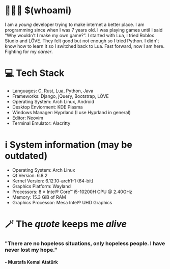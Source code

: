 # 🧑🏻‍💻 $(whoami)
I am a *young* developer trying to make internet a better place. I am programming since when I was 7 years old. I was playing games until I said “Why wouldn't I make my own game?”. I started with Lua, I tried Roblox Studio  and LÖVE. They felt good but not enough so I tried Python. I didn't know how to learn it so I switched back to Lua. Fast forward, now I am here. Fighting for my *career*.

# 💻 Tech Stack
- Languages: C, Rust, Lua, Python, Java
- Frameworks: Django, jQuery, Bootstrap, LÖVE
- Operating System: Arch Linux, Android
- Desktop Enviorment: KDE Plasma
- Windows Manager: Hyprland (I use Hyprland in general)
- Editor: Neovim
- Terminal Emulator: Alacritty

# ℹ️ System information (may be outdated)
- Operating System: Arch Linux 
- Qt Version: 6.8.2
- Kernel Version: 6.12.10-arch1-1 (64-bit)
- Graphics Platform: Wayland
- Processors: 8 × Intel® Core™ i5-10200H CPU @ 2.40GHz
- Memory: 15.3 GiB of RAM
- Graphics Processor: Mesa Intel® UHD Graphics

# 🪄 The *quote* keeps me *alive*

### "There are no hopeless situations, only hopeless people. I have never lost my hope."

#### \- Mustafa Kemal Atatürk
